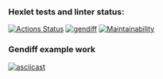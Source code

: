 ### Hexlet tests and linter status:
[![Actions Status](https://github.com/MatveiKhmyzov/python-project-50/workflows/hexlet-check/badge.svg)](https://github.com/MatveiKhmyzov/python-project-50/actions)
[![gendiff](https://github.com/MatveiKhmyzov/python-project-50/actions/workflows/gendiff.yml/badge.svg)](https://github.com/MatveiKhmyzov/python-project-50/actions/workflows/gendiff.yml)
[![Maintainability](https://api.codeclimate.com/v1/badges/4342d0903078ab87467f/maintainability)](https://codeclimate.com/github/MatveiKhmyzov/python-project-50/maintainability)
### Gendiff example work
[![asciicast](https://asciinema.org/a/G5To8to4IB5zAZMqXg8ZiUR9y.svg)](https://asciinema.org/a/G5To8to4IB5zAZMqXg8ZiUR9y)
